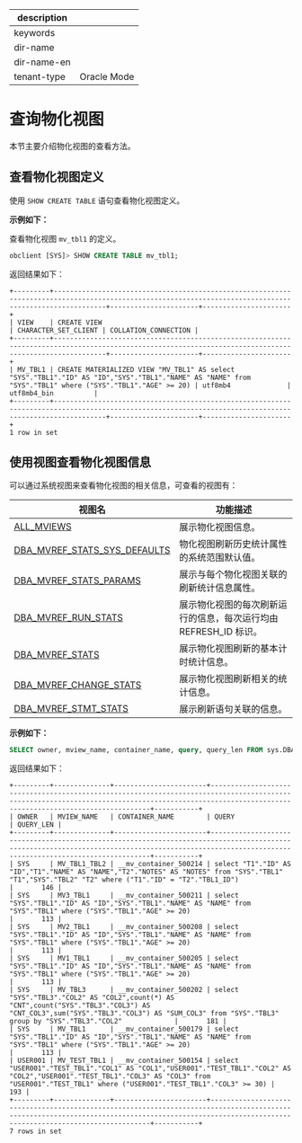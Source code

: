 |description||
|---|---|
|keywords||
|dir-name||
|dir-name-en||
|tenant-type|Oracle Mode|

# 查询物化视图

本节主要介绍物化视图的查看方法。

## 查看物化视图定义

使用 `SHOW CREATE TABLE` 语句查看物化视图定义。

**示例如下：**

查看物化视图 `mv_tbl1` 的定义。

```sql
obclient [SYS]> SHOW CREATE TABLE mv_tbl1;
```

返回结果如下：

```shell
+---------+---------------------------------------------------------------------------------------------------------------------------------------------------------+----------------------+----------------------+
| VIEW    | CREATE VIEW                                                                                                                                             | CHARACTER_SET_CLIENT | COLLATION_CONNECTION |
+---------+---------------------------------------------------------------------------------------------------------------------------------------------------------+----------------------+----------------------+
| MV_TBL1 | CREATE MATERIALIZED VIEW "MV_TBL1" AS select "SYS"."TBL1"."ID" AS "ID","SYS"."TBL1"."NAME" AS "NAME" from "SYS"."TBL1" where ("SYS"."TBL1"."AGE" >= 20) | utf8mb4              | utf8mb4_bin          |
+---------+---------------------------------------------------------------------------------------------------------------------------------------------------------+----------------------+----------------------+
1 row in set
```

## 使用视图查看物化视图信息

可以通过系统视图来查看物化视图的相关信息，可查看的视图有：

| **视图名** | **功能描述** |
|------------|--------------|
| [ALL_MVIEWS](../../../../../700.system-views/500.system-view-of-oracle-mode/200.dictionary-view-of-oracle-mode/34100.all_mviews-of-oracle-mode.md) | 展示物化视图信息。|
| [DBA_MVREF_STATS_SYS_DEFAULTS](../../../../../700.system-views/500.system-view-of-oracle-mode/200.dictionary-view-of-oracle-mode/34300.dba_mvref_stats_sys_defaults-of-oracle-mode.md) | 物化视图刷新历史统计属性的系统范围默认值。|
| [DBA_MVREF_STATS_PARAMS](../../../../../700.system-views/500.system-view-of-oracle-mode/200.dictionary-view-of-oracle-mode/34500.dba_mvref_stats_params-of-oracle-mode.md) | 展示与每个物化视图关联的刷新统计信息属性。|
| [DBA_MVREF_RUN_STATS](../../../../../700.system-views/500.system-view-of-oracle-mode/200.dictionary-view-of-oracle-mode/34700.dba_mvref_run_stats-of-oracle-mode.md) | 展示物化视图的每次刷新运行的信息，每次运行均由 REFRESH_ID 标识。|
| [DBA_MVREF_STATS](../../../../../700.system-views/500.system-view-of-oracle-mode/200.dictionary-view-of-oracle-mode/34900.dba_mvref_stats-of-oracle-mode.md) | 展示物化视图刷新的基本计时统计信息。|
| [DBA_MVREF_CHANGE_STATS](../../../../../700.system-views/500.system-view-of-oracle-mode/200.dictionary-view-of-oracle-mode/35100.dba_mvref_change_stats-of-oracle-mode.md) | 展示物化视图刷新相关的统计信息。|
| [DBA_MVREF_STMT_STATS](../../../../../700.system-views/500.system-view-of-oracle-mode/200.dictionary-view-of-oracle-mode/35300.dba_mvref_stmt_stats-of-oracle-mode.md) | 展示刷新语句关联的信息。|

**示例如下：**

```sql
SELECT owner, mview_name, container_name, query, query_len FROM sys.DBA_MVIEWS;
```

返回结果如下：

```shell
+---------+--------------+-----------------------+---------------------------------------------------------------------------------------------------------------------------------------------------------------------------------------------------+-----------+
| OWNER   | MVIEW_NAME   | CONTAINER_NAME        | QUERY                                                                                                                                                                                             | QUERY_LEN |
+---------+--------------+-----------------------+---------------------------------------------------------------------------------------------------------------------------------------------------------------------------------------------------+-----------+
| SYS     | MV_TBL1_TBL2 | __mv_container_500214 | select "T1"."ID" AS "ID","T1"."NAME" AS "NAME","T2"."NOTES" AS "NOTES" from "SYS"."TBL1" "T1","SYS"."TBL2" "T2" where ("T1"."ID" = "T2"."TBL1_ID")                                                |       146 |
| SYS     | MV3_TBL1     | __mv_container_500211 | select "SYS"."TBL1"."ID" AS "ID","SYS"."TBL1"."NAME" AS "NAME" from "SYS"."TBL1" where ("SYS"."TBL1"."AGE" >= 20)                                                                                 |       113 |
| SYS     | MV2_TBL1     | __mv_container_500208 | select "SYS"."TBL1"."ID" AS "ID","SYS"."TBL1"."NAME" AS "NAME" from "SYS"."TBL1" where ("SYS"."TBL1"."AGE" >= 20)                                                                                 |       113 |
| SYS     | MV1_TBL1     | __mv_container_500205 | select "SYS"."TBL1"."ID" AS "ID","SYS"."TBL1"."NAME" AS "NAME" from "SYS"."TBL1" where ("SYS"."TBL1"."AGE" >= 20)                                                                                 |       113 |
| SYS     | MV_TBL3      | __mv_container_500202 | select "SYS"."TBL3"."COL2" AS "COL2",count(*) AS "CNT",count("SYS"."TBL3"."COL3") AS "CNT_COL3",sum("SYS"."TBL3"."COL3") AS "SUM_COL3" from "SYS"."TBL3" group by "SYS"."TBL3"."COL2"             |       181 |
| SYS     | MV_TBL1      | __mv_container_500179 | select "SYS"."TBL1"."ID" AS "ID","SYS"."TBL1"."NAME" AS "NAME" from "SYS"."TBL1" where ("SYS"."TBL1"."AGE" >= 20)                                                                                 |       113 |
| USER001 | MV_TEST_TBL1 | __mv_container_500154 | select "USER001"."TEST_TBL1"."COL1" AS "COL1","USER001"."TEST_TBL1"."COL2" AS "COL2","USER001"."TEST_TBL1"."COL3" AS "COL3" from "USER001"."TEST_TBL1" where ("USER001"."TEST_TBL1"."COL3" >= 30) |       193 |
+---------+--------------+-----------------------+---------------------------------------------------------------------------------------------------------------------------------------------------------------------------------------------------+-----------+
7 rows in set
```
